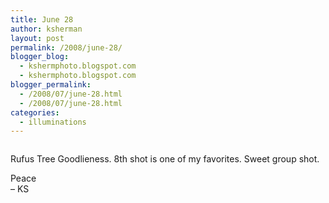 ```yaml
---
title: June 28
author: ksherman
layout: post
permalink: /2008/june-28/
blogger_blog:
  - kshermphoto.blogspot.com
  - kshermphoto.blogspot.com
blogger_permalink:
  - /2008/07/june-28.html
  - /2008/07/june-28.html
categories:
  - illuminations
---
```

<a onblur="try {parent.deselectBloggerImageGracefully();} catch(e) {}" href="http://3.bp.blogspot.com/_HTtVcKQt9f8/SIZtb8q3vxI/AAAAAAAAAwM/hD1RmisIUCg/s1600-h/June28-1.jpg"><img style="cursor: pointer;" src="http://3.bp.blogspot.com/_HTtVcKQt9f8/SIZtb8q3vxI/AAAAAAAAAwM/hD1RmisIUCg/s400/June28-1.jpg" alt="" id="BLOGGER_PHOTO_ID_5225984744519876370" border="0" /></a>  
<a onblur="try {parent.deselectBloggerImageGracefully();} catch(e) {}" href="http://1.bp.blogspot.com/_HTtVcKQt9f8/SIZtb-KFjUI/AAAAAAAAAwU/UrTDv6pIbns/s1600-h/June28-2.jpg"><img style="cursor: pointer;" src="http://1.bp.blogspot.com/_HTtVcKQt9f8/SIZtb-KFjUI/AAAAAAAAAwU/UrTDv6pIbns/s400/June28-2.jpg" alt="" id="BLOGGER_PHOTO_ID_5225984744919240002" border="0" /></a>  
<a onblur="try {parent.deselectBloggerImageGracefully();} catch(e) {}" href="http://4.bp.blogspot.com/_HTtVcKQt9f8/SIZtcFQH_QI/AAAAAAAAAwc/brMCV2xKJPI/s1600-h/June28-3.jpg"><img style="cursor: pointer;" src="http://4.bp.blogspot.com/_HTtVcKQt9f8/SIZtcFQH_QI/AAAAAAAAAwc/brMCV2xKJPI/s400/June28-3.jpg" alt="" id="BLOGGER_PHOTO_ID_5225984746823613698" border="0" /></a>  
<a onblur="try {parent.deselectBloggerImageGracefully();} catch(e) {}" href="http://2.bp.blogspot.com/_HTtVcKQt9f8/SIZtcKWJP9I/AAAAAAAAAwk/LGTn-LbwL8M/s1600-h/June28-4.jpg"><img style="cursor: pointer;" src="http://2.bp.blogspot.com/_HTtVcKQt9f8/SIZtcKWJP9I/AAAAAAAAAwk/LGTn-LbwL8M/s400/June28-4.jpg" alt="" id="BLOGGER_PHOTO_ID_5225984748191039442" border="0" /></a>  
<a onblur="try {parent.deselectBloggerImageGracefully();} catch(e) {}" href="http://2.bp.blogspot.com/_HTtVcKQt9f8/SIZtcRnEojI/AAAAAAAAAws/nrbPcF9neK0/s1600-h/June28-5.jpg"><img style="cursor: pointer;" src="http://2.bp.blogspot.com/_HTtVcKQt9f8/SIZtcRnEojI/AAAAAAAAAws/nrbPcF9neK0/s400/June28-5.jpg" alt="" id="BLOGGER_PHOTO_ID_5225984750141088306" border="0" /></a>  
<a onblur="try {parent.deselectBloggerImageGracefully();} catch(e) {}" href="http://3.bp.blogspot.com/_HTtVcKQt9f8/SIZtRy9v6DI/AAAAAAAAAvk/XXHfdkhFBzk/s1600-h/June28-6.jpg"><img style="cursor: pointer;" src="http://3.bp.blogspot.com/_HTtVcKQt9f8/SIZtRy9v6DI/AAAAAAAAAvk/XXHfdkhFBzk/s400/June28-6.jpg" alt="" id="BLOGGER_PHOTO_ID_5225984570116007986" border="0" /></a>  
<a onblur="try {parent.deselectBloggerImageGracefully();} catch(e) {}" href="http://1.bp.blogspot.com/_HTtVcKQt9f8/SIZtSXgncbI/AAAAAAAAAvs/mdn99CoZPWo/s1600-h/June28-7.jpg"><img style="cursor: pointer;" src="http://1.bp.blogspot.com/_HTtVcKQt9f8/SIZtSXgncbI/AAAAAAAAAvs/mdn99CoZPWo/s400/June28-7.jpg" alt="" id="BLOGGER_PHOTO_ID_5225984579925930418" border="0" /></a>  
<a onblur="try {parent.deselectBloggerImageGracefully();} catch(e) {}" href="http://3.bp.blogspot.com/_HTtVcKQt9f8/SIZtSQRpKZI/AAAAAAAAAv0/w1tk-v6m69k/s1600-h/June28-8.jpg"><img style="cursor: pointer;" src="http://3.bp.blogspot.com/_HTtVcKQt9f8/SIZtSQRpKZI/AAAAAAAAAv0/w1tk-v6m69k/s400/June28-8.jpg" alt="" id="BLOGGER_PHOTO_ID_5225984577984080274" border="0" /></a>  
<a onblur="try {parent.deselectBloggerImageGracefully();} catch(e) {}" href="http://3.bp.blogspot.com/_HTtVcKQt9f8/SIZtSbmZQVI/AAAAAAAAAv8/nQcFKO2lyX4/s1600-h/June28-9.jpg"><img style="cursor: pointer;" src="http://3.bp.blogspot.com/_HTtVcKQt9f8/SIZtSbmZQVI/AAAAAAAAAv8/nQcFKO2lyX4/s400/June28-9.jpg" alt="" id="BLOGGER_PHOTO_ID_5225984581023908178" border="0" /></a>  
<a onblur="try {parent.deselectBloggerImageGracefully();} catch(e) {}" href="http://2.bp.blogspot.com/_HTtVcKQt9f8/SIZtSnmDfzI/AAAAAAAAAwE/YA_jfw0kFws/s1600-h/June28-10.jpg"><img style="cursor: pointer;" src="http://2.bp.blogspot.com/_HTtVcKQt9f8/SIZtSnmDfzI/AAAAAAAAAwE/YA_jfw0kFws/s400/June28-10.jpg" alt="" id="BLOGGER_PHOTO_ID_5225984584243707698" border="0" /></a>

Rufus Tree Goodlieness. 8th shot is one of my favorites. Sweet group shot.

Peace  
&#8211; KS